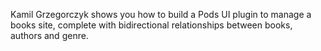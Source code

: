 <script>
{
    "title": "Simple Pods UI Plugin Part 1",
    "excerpt": "Kamil Grzegorczyk shows you how to build a Pods UI plugin to manage a books site, complete with bidirectional relationships between books, authors and genre.",
    "author": "owi",
    "link": "http://lowgravity.pl/blog/building-pods-framework-ui-plugin-basic-setup/",
    "termSlugs": {
        "tutorial_type": [
            "advanced"
        ]
    },
    "customFields": [
    {"key":"_yoast_wpseo_title", "value": "Simple Pods UI Plugin Part 1 - Pods Framework"},
    {"key":"_yoast_wpseo_metadesc", "value": "Learn to build a Pods UI plugin to manage a books site, complete with bidirectional relationships between books, authors and genre."}
    ]
}
</script>
Kamil Grzegorczyk shows you how to build a Pods UI plugin to manage a books site, complete with bidirectional relationships between books, authors and genre.
